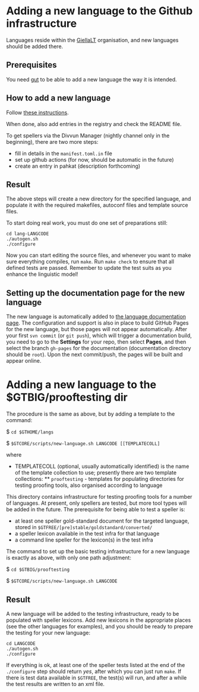 # Adding a new language to the Github infrastructure


Languages reside within the [GiellaLT](https://github.com/giellalt) organisation,
and new languages should be added there.


## Prerequisites


You need [gut](https://github.com/divvun/gut) to be able to add a new language
the way it is intended.


## How to add a new language


Follow [these instructions](https://github.com/divvun/giellalt-svn2git/blob/master/doc/GutUsageExamples.md#task-10-add-a-new-language).


When done, also add entries in the registry and check the README file.


To get spellers via the Divvun Manager (nightly channel only in the beginning), there are two more steps:


* fill in details in the `manifest.toml.in` file
* set up github actions (for now, should be automatic in the future)
* create an entry in pahkat (description forthcoming)


## Result


The above steps will create a new directory for the specified language, and
populate it with the required makefiles, autoconf files and template source
files.


To start doing real work, you must do one set of preparations still:


```
cd lang-LANGCODE
./autogen.sh
./configure
```


Now you can start editing the source files, and whenever you want to make sure
everything compiles, run `make`. Run `make check` to ensure that all defined
tests are passed. Remember to update the test suits as you enhance the
linguistic model!


## Setting up the documentation page for the new language


The new language is automatically added to 
[the language documentation page](/LanguageModels.html). The configuration
and support is also in place to build GitHub Pages for the new language,
but those pages will not appear automatically. After your first `svn commit`
(or `git push`), which will trigger a documentation build, you need to go
to the **Settings** for your repo, then select **Pages**, and then select
the branch `gh-pages` for the documentation (documentation directory should
be `root`). Upon the next commit/push, the pages will be built and appear
online.


# Adding a new language to the $GTBIG/prooftesting dir


The procedure is the same as above, but by adding a template to the command:


$ `cd $GTHOME/langs` 

$ `$GTCORE/scripts/new-language.sh LANGCODE [[TEMPLATECOLL]`


where


* TEMPLATECOLL (optional, usually automatically identified) is the name of the
  template collection to use; presently there are two template collections:
** `prooftesting` - templates for populating directories for testing proofing
   tools, also organised according to language




This directory contains infrastructure for testing proofing tools for a number
of languages. At present, only spellers are tested, but more tool types will be
added in the future. The prerequisite for being able to test a speller is:


* at least one speller gold-standard document for the targeted language, stored
  in ```$GTFREE/[pre]stable/goldstandard/converted/```
* a speller lexicon available in the test infra for that language
* a command line speller for the lexicon(s) in the test infra


The command to set up the basic testing infrastructure for a new language is
exactly as above, with only one path adjustment:


$ `cd $GTBIG/prooftesting`

$ `$GTCORE/scripts/new-language.sh LANGCODE`


## Result


A new language will be added to the testing infrastructure, ready to be
populated with speller lexicons. Add new lexicons in the appropriate places
(see the other languages for examples), and you should be ready to prepare the
testing for your new language:


```
cd LANGCODE
./autogen.sh
./configure
```


If everything is ok, at least one of the speller tests listed at the end of the
`./configure` step should return *yes*, after which you can just run
`make`. If there is test data available in `$GTFREE`, the test(s) will run,
and after a while the test results are written to an xml file.
